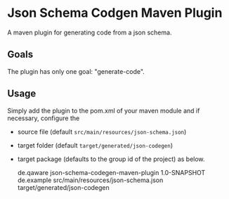 # Json Schema Codgen Maven Plugin

A maven plugin for generating code from a json schema.

## Goals
The plugin has only one goal: "generate-code".

## Usage

Simply add the plugin to the pom.xml of your maven module and if necessary, configure the 
- source file (default `src/main/resources/json-schema.json`)
- target folder (default `target/generated/json-codegen`)
- target package (defaults to the group id of the project)
as below.


    <plugin>
        <groupId>de.qaware</groupId>
        <artifactId>json-schema-codegen-maven-plugin</artifactId>
        <version>1.0-SNAPSHOT</version>
        <configuration>
            <targetPackage>de.example</targetPackage>
            <sourceFile>src/main/resources/json-schema.json</sourceFile>
            <targetFolder>target/generated/json-codegen</targetFolder>
        </configuration>
    </plugin>

    
